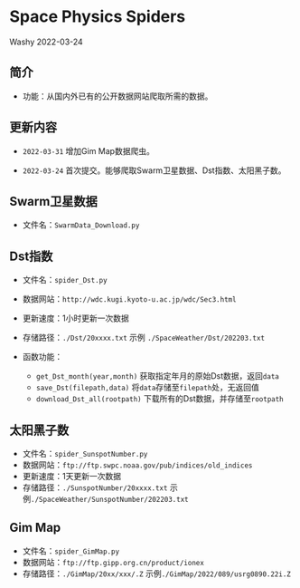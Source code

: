 # Space Physics Spiders

Washy 2022-03-24

## 简介

- 功能：从国内外已有的公开数据网站爬取所需的数据。

## 更新内容

- `2022-03-31` 增加Gim Map数据爬虫。

- `2022-03-24` 首次提交。能够爬取Swarm卫星数据、Dst指数、太阳黑子数。

## Swarm卫星数据

- 文件名：`SwarmData_Download.py`

## Dst指数

- 文件名：`spider_Dst.py`
- 数据网站：`http://wdc.kugi.kyoto-u.ac.jp/wdc/Sec3.html`
- 更新速度：1小时更新一次数据
- 存储路径：`./Dst/20xxxx.txt` 示例 `./SpaceWeather/Dst/202203.txt`
- 函数功能：

  - `get_Dst_month(year,month)` 获取指定年月的原始Dst数据，返回`data`
  - `save_Dst(filepath,data)` 将`data`存储至`filepath`处，无返回值
  - `download_Dst_all(rootpath)` 下载所有的Dst数据，并存储至`rootpath`

## 太阳黑子数

- 文件名：`spider_SunspotNumber.py`
- 数据网站：`ftp://ftp.swpc.noaa.gov/pub/indices/old_indices` 
- 更新速度：1天更新一次数据
- 存储路径：`./SunspotNumber/20xxxx.txt` 示例`./SpaceWeather/SunspotNumber/202203.txt`

## Gim Map

- 文件名：`spider_GimMap.py`
- 数据网站：`ftp://ftp.gipp.org.cn/product/ionex`
- 存储路径：`./GimMap/20xx/xxx/.Z` 示例`./GimMap/2022/089/usrg0890.22i.Z`